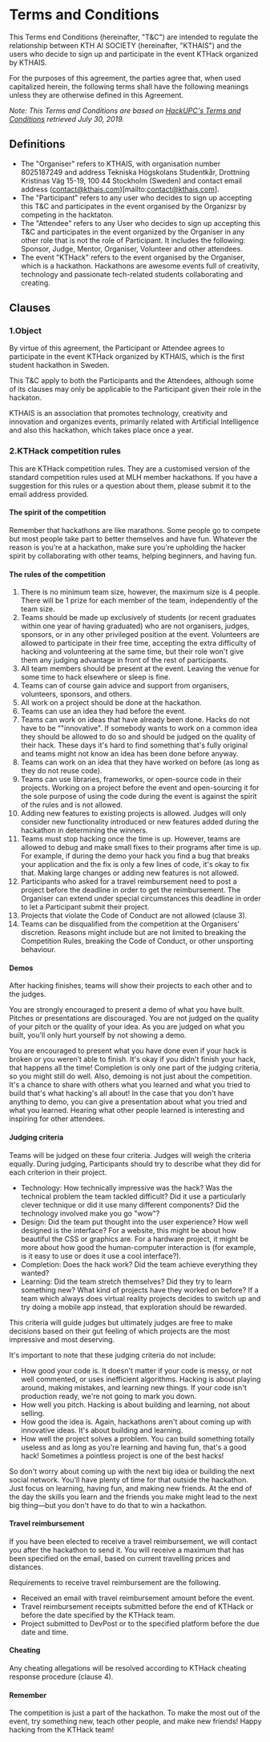 # Terms and Conditions

This Terms end Conditions (hereinafter, "T&C") are intended to regulate the relationship between KTH AI SOCIETY (hereinafter, "KTHAIS") and the users who decide to sign up and participate in the event KTHack organized by KTHAIS.

For the purposes of this agreement, the parties agree that, when used capitalized herein, the following terms shall have the following meanings unless they are otherwise defined in this Agreement.

*Note: This Terms and Conditions are based on [HackUPC's Terms and Conditions](https://my.hackupc.com/terms_and_conditions/) retrieved July 30, 2019.*

## Definitions

* The "Organiser" refers to KTHAIS, with organisation number 8025187249 and address Tekniska Högskolans Studentkår, Drottning Kristinas Väg 15-19, 100 44 Stockholm (Sweden) and contact email address (contact@kthais.com)[mailto:contact@kthais.com].
* The "Participant" refers to any user who decides to sign up accepting this T&C and participates in the event organised by the Organizsr by competing in the hacktaton.
* The "Attendee" refers to any User who decides to sign up accepting this T&C and participates in the event organized by the Organiser in any other role that is not the role of Participant. It includes the following: Sponsor, Judge, Mentor, Organiser, Volunteer and other attendees.
* The event "KTHack" refers to the event organised by the Organiser, which is a hackathon. Hackathons are awesome events full of creativity, technology and passionate tech-related students collaborating and creating.

## Clauses

### 1.Object

By virtue of this agreement, the Participant or Attendee agrees to participate in the event KTHack organized by KTHAIS, which is the first student hackathon in Sweden.

This T&C apply to both the Participants and the Attendees, although some of its clauses may only be applicable to the Participant given their role in the hackaton.

KTHAIS is an association that promotes technology, creativity and innovation and organizes events, primarily related with Artificial Intelligence and also this hackathon, which takes place once a year.

### 2.KTHack competition rules

This are KTHack competition rules. They are a customised version of the standard competition rules used at MLH member hackathons. If you have a suggestion for this rules or a question about them, please submit it to the email address provided.

#### The spirit of the competition

Remember that hackathons are like marathons. Some people go to compete but most people take part to better themselves and have fun. Whatever the reason is you're at a hackathon, make sure you're upholding the hacker spirit by collaborating with other teams, helping beginners, and having fun.

#### The rules of the competition

1. There is no minimum team size, however, the maximum size is 4 people. There will be 1 prize for each member of the team, independently of the team size.
2. Teams should be made up exclusively of students (or recent graduates within one year of having graduated) who are not organisers, judges, sponsors, or in any other privileged position at the event. Volunteers are allowed to participate in their free time, accepting the extra difficulty of hacking and volunteering at the same time, but their role won't give them any judging advantage in front of the rest of participants.
3. All team members should be present at the event. Leaving the venue for some time to hack elsewhere or sleep is fine.
4. Teams can of course gain advice and support from organisers, volunteers, sponsors, and others.
5. All work on a project should be done at the hackathon.
6. Teams can use an idea they had before the event.
7. Teams can work on ideas that have already been done. Hacks do not have to be “"innovative". If somebody wants to work on a common idea they should be allowed to do so and should be judged on the quality of their hack. These days it's hard to find something that's fully original and teams might not know an idea has been done before anyway.
8. Teams can work on an idea that they have worked on before (as long as they do not reuse code).
9. Teams can use libraries, frameworks, or open-source code in their projects. Working on a project before the event and open-sourcing it for the sole purpose of using the code during the event is against the spirit of the rules and is not allowed.
10. Adding new features to existing projects is allowed. Judges will only consider new functionality introduced or new features added during the hackathon in determining the winners.
11. Teams must stop hacking once the time is up. However, teams are allowed to debug and make small fixes to their programs after time is up. For example, if during the demo your hack you find a bug that breaks your application and the fix is only a few lines of code, it's okay to fix that. Making large changes or adding new features is not allowed.
12. Participants who asked for a travel reimbursement need to post a project before the deadline in order to get the reimbursement. The Organiser can extend under special circumstances this deadline in order to let a Participant submit their project.
13. Projects that violate the Code of Conduct are not allowed (clause 3).
14. Teams can be disqualified from the competition at the Organisers' discretion. Reasons might include but are not limited to breaking the Competition Rules, breaking the Code of Conduct, or other unsporting behaviour.

#### Demos

After hacking finishes, teams will show their projects to each other and to the judges.

You are strongly encouraged to present a demo of what you have built. Pitches or presentations are discouraged. You are not judged on the quality of your pitch or the quality of your idea. As you are judged on what you built, you'll only hurt yourself by not showing a demo.

You are encouraged to present what you have done even if your hack is broken or you weren’t able to finish. It's okay if you didn't finish your hack, that happens all the time! Completion is only one part of the judging criteria, so you might still do well. Also, demoing is not just about the competition. It's a chance to share with others what you learned and what you tried to build that's what hacking's all about! In the case that you don't have anything to demo, you can give a presentation about what you tried and what you learned. Hearing what other people learned is interesting and inspiring for other attendees.

#### Judging criteria

Teams will be judged on these four criteria. Judges will weigh the criteria equally. During judging, Participants should try to describe what they did for each criterion in their project.

* Technology: How technically impressive was the hack? Was the technical problem the team tackled difficult? Did it use a particularly clever technique or did it use many different components? Did the technology involved make you go "wow"?
* Design: Did the team put thought into the user experience? How well designed is the interface? For a website, this might be about how beautiful the CSS or graphics are. For a hardware project, it might be more about how good the human-computer interaction is (for example, is it easy to use or does it use a cool interface?).
* Completion: Does the hack work? Did the team achieve everything they wanted?
* Learning: Did the team stretch themselves? Did they try to learn something new? What kind of projects have they worked on before? If a team which always does virtual reality projects decides to switch up and try doing a mobile app instead, that exploration should be rewarded.

This criteria will guide judges but ultimately judges are free to make decisions based on their gut feeling of which projects are the most impressive and most deserving.

It's important to note that these judging criteria do not include:

* How good your code is. It doesn't matter if your code is messy, or not well commented, or uses inefficient algorithms. Hacking is about playing around, making mistakes, and learning new things. If your code isn't production ready, we're not going to mark you down.
* How well you pitch. Hacking is about building and learning, not about selling.
* How good the idea is. Again, hackathons aren't about coming up with innovative ideas. It's about building and learning.
* How well the project solves a problem. You can build something totally useless and as long as you're learning and having fun, that's a good hack! Sometimes a pointless project is one of the best hacks!

So don't worry about coming up with the next big idea or building the next social network. You'll have plenty of time for that outside the hackathon. Just focus on learning, having fun, and making new friends. At the end of the day the skills you learn and the friends you make might lead to the next big thing—but you don't have to do that to win a hackathon.

#### Travel reimbursement

If you have been elected to receive a travel reimbursement, we will contact you after the hackathon to send it. You will receive a maximum that has been specified on the email, based on current travelling prices and distances.

Requirements to receive travel reimbursement are the following.

* Received an email with travel reimbursement amount before the event.
* Travel reimbursement receipts submitted before the end of KTHack or before the date specified by the KTHack team.
* Project submitted to DevPost or to the specified platform before the due date and time.

#### Cheating

Any cheating allegations will be resolved according to KTHack cheating response procedure (clause 4).

#### Remember

The competition is just a part of the hackathon. To make the most out of the event, try something new, teach other people, and make new friends! Happy hacking from the KTHack team!
